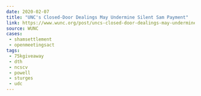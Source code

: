```yaml
---
date: 2020-02-07
title: "UNC's Closed-Door Dealings May Undermine Silent Sam Payment"
link: https://www.wunc.org/post/uncs-closed-door-dealings-may-undermine-silent-sam-payment
source: WUNC
cases:
 - shamsettlement
 - openmeetingsact
tags:
 - 75kgiveaway
 - dth
 - ncscv
 - powell
 - sturges
 - udc
---
```

